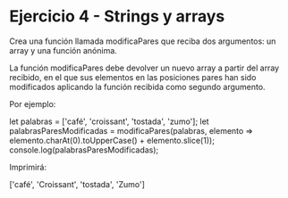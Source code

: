 # Ejercicio 4 - Strings y arrays

Crea una función llamada modificaPares que reciba dos argumentos: un array y una función anónima.

La función modificaPares debe devolver un nuevo array a partir del array recibido, en el que sus elementos en las posiciones pares han sido modificados aplicando la función recibida como segundo argumento.

Por ejemplo:

let palabras = ['café', 'croissant', 'tostada', 'zumo'];
let palabrasParesModificadas = modificaPares(palabras, elemento => elemento.charAt(0).toUpperCase() + elemento.slice(1)); 
console.log(palabrasParesModificadas);

Imprimirá:

['café', 'Croissant', 'tostada', 'Zumo']
